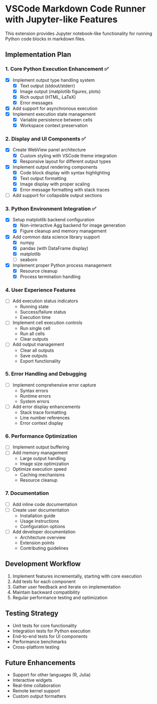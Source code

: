 # VSCode Markdown Code Runner with Jupyter-like Features

This extension provides Jupyter notebook-like functionality for running Python code blocks in markdown files.

## Implementation Plan

### 1. Core Python Execution Enhancement ✅
- [x] Implement output type handling system
  - [x] Text output (stdout/stderr)
  - [x] Image output (matplotlib figures, plots)
  - [x] Rich output (HTML, LaTeX)
  - [x] Error messages
- [x] Add support for asynchronous execution
- [x] Implement execution state management
  - [x] Variable persistence between cells
  - [x] Workspace context preservation

### 2. Display and UI Components ✅
- [x] Create WebView panel architecture
  - [x] Custom styling with VSCode theme integration
  - [x] Responsive layout for different output types
- [x] Implement output rendering components
  - [x] Code block display with syntax highlighting
  - [x] Text output formatting
  - [x] Image display with proper scaling
  - [x] Error message formatting with stack traces
- [ ] Add support for collapsible output sections

### 3. Python Environment Integration ✅
- [x] Setup matplotlib backend configuration
  - [x] Non-interactive Agg backend for image generation
  - [x] Figure cleanup and memory management
- [x] Add common data science library support
  - [x] numpy
  - [x] pandas (with DataFrame display)
  - [x] matplotlib
  - [ ] seaborn
- [x] Implement proper Python process management
  - [x] Resource cleanup
  - [x] Process termination handling

### 4. User Experience Features
- [ ] Add execution status indicators
  - Running state
  - Success/failure status
  - Execution time
- [ ] Implement cell execution controls
  - Run single cell
  - Run all cells
  - Clear outputs
- [ ] Add output management
  - Clear all outputs
  - Save outputs
  - Export functionality

### 5. Error Handling and Debugging
- [ ] Implement comprehensive error capture
  - Syntax errors
  - Runtime errors
  - System errors
- [ ] Add error display enhancements
  - Stack trace formatting
  - Line number references
  - Error context display

### 6. Performance Optimization
- [ ] Implement output buffering
- [ ] Add memory management
  - Large output handling
  - Image size optimization
- [ ] Optimize execution speed
  - Caching mechanisms
  - Resource cleanup

### 7. Documentation
- [ ] Add inline code documentation
- [ ] Create user documentation
  - Installation guide
  - Usage instructions
  - Configuration options
- [ ] Add developer documentation
  - Architecture overview
  - Extension points
  - Contributing guidelines

## Development Workflow
1. Implement features incrementally, starting with core execution
2. Add tests for each component
3. Gather user feedback and iterate on implementation
4. Maintain backward compatibility
5. Regular performance testing and optimization

## Testing Strategy
- Unit tests for core functionality
- Integration tests for Python execution
- End-to-end tests for UI components
- Performance benchmarks
- Cross-platform testing

## Future Enhancements
- Support for other languages (R, Julia)
- Interactive widgets
- Real-time collaboration
- Remote kernel support
- Custom output formatters

